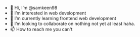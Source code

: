 - 👋 Hi, I’m @samkeen98
- 👀 I’m interested in web development
- 🌱 I’m currently learning frontend web development
- 💞️ I’m looking to collaborate on nothing not yet at least haha.
- 📫 How to reach me you can't

<!---
samkeen98/samkeen98 is a ✨ special ✨ repository because its `README.md` (this file) appears on your GitHub profile.
You can click the Preview link to take a look at your changes.
--->
